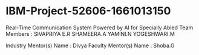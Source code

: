 # IBM-Project-52606-1661013150
Real-Time Communication System Powered by AI for Specially Abled
Team Members :
  SIVAPRIYA E.R
  SHAMEERA.A
  YAMINI.N
  YOGESHWARI.M
  
  Industry Mentor(s) Name : Divya
  Faculty Mentor(s) Name  : Shoba.G
  
